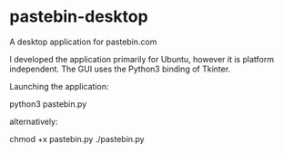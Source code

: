 pastebin-desktop
================

A desktop application for pastebin.com

I developed the application primarily for Ubuntu, however it is platform independent. The GUI uses the Python3 binding of Tkinter.

Launching the application:

python3 pastebin.py

alternatively:

chmod +x pastebin.py
./pastebin.py


